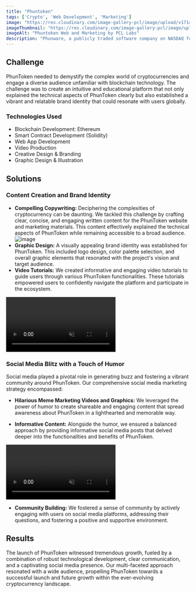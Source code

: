 ```yaml
---
title: "Phuntoken"
tags: ['Crypto', 'Web Development', 'Marketing']
image: "https://res.cloudinary.com/image-gallery-pcl/image/upload/v1714789946/Blawby/PhunToken_Featured_xnrc2t.webp"
imageThumbnail: "https://res.cloudinary.com/image-gallery-pcl/image/upload/v1714791180/Blawby/Phuntoken_ut3wry.webp"
imageAlt: "Phuntoken Web and Marketing by PCL Labs"
description: "Phunware, a publicly traded software company on NASDAQ for over 20 years, embarked on a groundbreaking initiative: PhunToken. This Ethereum-based project aims to revolutionize the mobile experience by creating a secure and versatile ecosystem. Our agency was entrusted with the development and launch of PhunToken, encompassing various facets of the project."
---
```


## Challenge

PhunToken needed to demystify the complex world of cryptocurrencies and engage a diverse audience unfamiliar with blockchain technology. The challenge was to create an intuitive and educational platform that not only explained the technical aspects of PhunToken clearly but also established a vibrant and relatable brand identity that could resonate with users globally. 

### Technologies Used

* Blockchain Development: Ethereum 
* Smart Contract Development (Solidity)
* Web App Development
* Video Production
* Creative Design & Branding
* Graphic Design & Illustration

## Solutions

### Content Creation and Brand Identity

* **Compelling Copywriting:**  Deciphering the complexities of cryptocurrency can be daunting. We tackled this challenge by crafting clear, concise, and engaging written content for the PhunToken website and marketing materials. This content effectively explained the technical aspects of PhunToken while remaining accessible to a broad audience.
![image](https://res.cloudinary.com/image-gallery-pcl/image/upload/v1715634345/Blawby/phunware_stake_value_rd05ff.webp)
* **Graphic Design:** A visually appealing brand identity was established for PhunToken. This included logo design, color palette selection, and overall graphic elements that resonated with the project's vision and target audience.
* **Video Tutorials:**  We created informative and engaging video tutorials to guide users through various PhunToken functionalities. These tutorials empowered users to confidently navigate the platform and participate in the ecosystem.
<video controls autoplay loop muted playsinline class="w-full">
  <source src="https://res.cloudinary.com/image-gallery-pcl/video/upload/v1715635200/Blawby/How_To_Buy_Ethereum___PhunToken_1_if6nbd.mp4" type="video/mp4">
  Your browser does not support the video tag.
</video>

### Social Media Blitz with a Touch of Humor

Social media played a pivotal role in generating buzz and fostering a vibrant community around PhunToken. Our comprehensive social media marketing strategy encompassed:

* **Hilarious Meme Marketing Videos and Graphics:** We leveraged the power of humor to create shareable and engaging content that spread awareness about PhunToken in a lighthearted and memorable way.

* **Informative Content:** Alongside the humor, we ensured a balanced approach by providing informative social media posts that delved deeper into the functionalities and benefits of PhunToken.
<video controls autoplay loop muted playsinline class="w-full">
  <source src="https://res.cloudinary.com/image-gallery-pcl/video/upload/v1715634659/Blawby/phunware_competitive_advantage_vycij9.mp4" type="video/mp4">
  Your browser does not support the video tag.
</video>

* **Community Building:** We fostered a sense of community by actively engaging with users on social media platforms, addressing their questions, and fostering a positive and supportive environment.

## Results

The launch of PhunToken witnessed tremendous growth, fueled by a combination of robust technological development, clear communication, and a captivating social media presence. Our multi-faceted approach resonated with a wide audience, propelling PhunToken towards a successful launch and future growth within the ever-evolving cryptocurrency landscape.

